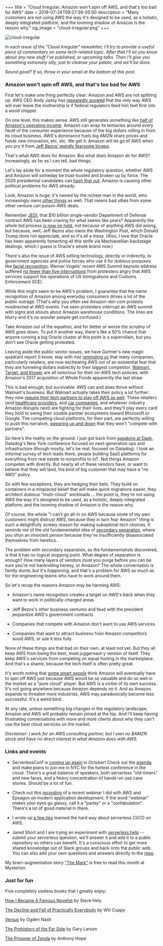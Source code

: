 +++
title = "Cloud Irregular: Amazon won't spin off AWS, and that's too bad for AWS"
date = 2019-07-24T09:27:38-05:00
description = "Many customers are not using AWS the way it's designed to be used, as a holistic, deeply integrated platform, and the looming shadow of Amazon is the reason why."
og_image = "cloud-irregular.png"
+++

<img class="alignnone size-full wp-image-2812" src="/images/cloud-irregular.png" alt="cloud-irregular" />

*In each issue of the "Cloud Irregular" newsletter, I'll try to provide a useful piece of commentary on some tech-related topic. After that I'll let you know about any new stuff I've published, or upcoming talks. Then I'll give you something extremely silly, just to cleanse your palate, and we'll be done.* 

*Sound good? If so, throw in your email at the bottom of this post.*

### Amazon won't spin off AWS, and that's too bad for AWS

First let's make one thing perfectly clear: Amazon and AWS are not splitting up. AWS CEO Andy Jassy has [repeatedly avowed](https://www.cnbc.com/2019/06/11/aws-ceo-we-would-follow-the-law-if-regulators-demand-amazon-spin-out.html) that the only way AWS will ever leave the mothership is if federal regulators feed him feet first into a wood chipper.

On one level, this makes sense. AWS still generates something like [half of Amazon's operating income](https://www.cnbc.com/2019/04/25/aws-earnings-q1-2019.html). Amazon can wrap its tentacles around every facet of the consumer experience because of the big dollars rolling in from its cloud business. AWS's dominance fuels big AMZN share prices and funds new innovation, etc, etc. We get it: Amazon will let go of AWS when you pry it from [Jeff Bezos' weirdly fearsome biceps](https://www.telegraph.co.uk/technology/2017/07/28/biceps-billionaire-doesnt-matter-jeff-bezos-not-worlds-richest/).

That's what AWS does for Amazon. But what does Amazon do for AWS? Increasingly, as far as I can tell, bad things.

Let's lay aside for a moment the whole regulatory question, whether AWS and Amazon will someday be trust-busted and broken up by force. The 2020 presidential candidates can [hash that out](https://www.nytimes.com/2019/03/08/us/politics/elizabeth-warren-amazon.html). Amazon is causing other political problems for AWS already.

Look, Amazon is huge; it's owned by the richest man in the world, who increasingly owns [other things](https://www.marketwatch.com/story/its-not-just-amazon-and-whole-foods-heres-jeff-bezos-enormous-empire-in-one-chart-2017-06-21) as well. That means bad vibes from some other venture can poison AWS deals.

Remember [JEDI](https://defensesystems.com/articles/2018/07/26/jedi-hits-the-street.aspx), that $10 billion single-vendor Department of Defense contract AWS has been craving for what seems like years? Apparently the whole bid process [is now on hold](https://www.theregister.co.uk/2019/07/18/jedi_cloud_donald_trump/), not because of anything AWS did wrong, but because, well, Jeff Bezos also owns the Washington Post, which Donald Trump does not appreciate, and so it's all a mess. (Also, I love that Oracle has been apparently fomenting all this strife via Machiavellian backstage dealings, which I guess is Oracle's whole brand now.)

There's also the issue of AWS selling technology, directly or indirectly, to government agencies and police forces who use it for dubious purposes like [facial recognition](https://www.theverge.com/2018/6/22/17492106/amazon-ice-facial-recognition-internal-letter-protest). Werner Vogels' recent AWS Summit keynote address suffered [no fewer than five interruptions](https://www.wsj.com/articles/protesters-disrupt-amazon-event-over-its-ties-with-ice-11562882825) from protesters angry that AWS services support the operations of US Immigrations and Customs Enforcement (ICE). 

While this might seem to be AWS's problem, I guarantee that the name recognition of Amazon among everyday consumers drives a lot of the public outrage. (That's why you often see Amazon-dot-com protests misdirected at AWS events. I've seen protesters interrupt an AWS summit with signs and shouts about Amazon warehouse conditions. The lines are blurry and it's no wonder people get confused.) 

Take Amazon out of the equation, and for better or worse the scrutiny of AWS goes down. To put it another way, there's like a 50% chance that anyone running a big Oracle cluster at this point is a supervillain, but you don't see Oracle getting protested.

Leaving aside the public sector issues, we have Gartner's new magic quadrant report (I know, stay with me) [reminding us](https://www.crn.com.au/news/aws-azure-and-google-top-gartners-iaas-magic-quadrant-528501) that many companies, particularly retailers, are now eschewing AWS out of an existential fear that they are funneling dollars indirectly to their biggest competitor. [Walmart, Target, and Kroger](https://www.geekwire.com/2018/least-one-retailer-online-outlet-zulily-still-willing-sign-amazon-web-services/) are all notorious for their no-AWS tech policies, with Amazon's 2017 acquisition of Whole Foods apparently the last straw.

This is bad enough, but survivable: AWS can and does thrive without Walmart's business. But Walmart actually takes their policy a lot further: they now [require their tech partners to stay off AWS as well](https://www.techrepublic.com/article/walmart-forces-tech-partners-to-leave-aws-following-whole-foods-acquisition/). These retailers (and [healthcare providers](https://www.digitalcommerce360.com/2019/06/09/nearly-50-of-health-systems-see-amazon-as-a-threat/), and [car companies](https://www.cnbc.com/2019/03/16/why-volkswagen-chose-microsoft-azure-over-aws.html), and whatever industry Amazon disrupts next) are fighting for their lives, and they'll play every card they hold to swing their sizable partner ecosystems toward Microsoft or Google. The competing cloud platforms, for their part, are perfectly willing to push this narrative, [swearing up and down](https://www.cnbc.com/2019/02/12/microsoft-google-cloud-pitch-vs-aws-we-wont-compete-with-you.html) that they won't "compete with partners".

So here's the reality on the ground. I just got back from [speaking at Dash](https://www.dashcon.io/talks/when-bad-architectures-happen-to-good-people/), Datadog's New York conference focused on next-generation ops and infrastructure (though mostly, let's be real, focused on Datadog). I took an informal survey of tech leads there, people building SaaS platforms for everything from real estate to nonprofits to IoT. Not things Amazon competes with directly. But nearly all of these vendors have, or want to believe that they will land, the kind of big customer that may have a "no AWS" policy. 

So with few exceptions, they are hedging their bets. They build on containers in a misplaced belief that will make quick migrations easier, they architect dubious "multi-cloud" workloads ... the point is, they're not using AWS the way it's designed to be used, as a holistic, deeply integrated platform, and the looming shadow of Amazon is the reason why. 

Of course, the whole "I can't go all-in on AWS because some of my own customers might distrust AWS, because they in turn fear Amazon" thing is such a delightfully screwy reason for making suboptimal tech choices. It reminds me of the old fundamentalist idea of [secondary separation](https://www.patheos.com/blogs/religionnow/2017/10/secondary-separation-islam/), where you shun an innocent person because they've insufficiently disassociated themselves from heretics. 

The problem with secondary separation, as the fundamentalists discovered, is that it has no logical stopping point. What degree of separation is enough? How many layers of vendors must you purge before you can be sure you're not bankrolling heresy, or Amazon? The whole conversation is faintly dumb, but it's *happening*, and that's a problem for AWS as much as for the engineering teams who have to work around them.

So let's recap the reasons Amazon may be harming AWS:

- Amazon's name recognition creates a target on AWS's back when they want to work in politically-charged areas

- Jeff Bezos's other business ventures and feud with the president jeopardize AWS's government contracts

- Companies that compete with Amazon don't want to use AWS services

- Companies that want to attract business from Amazon competitors avoid AWS, or use it less fully

None of these things are that bad on their own, at least not yet. But they all keep AWS from being the best, most juggernaut-y version of itself. They keep AWS's services from competing on equal footing in the marketplace. And that's a shame, because the tech itself is often pretty great.

It's worth noting that [some smart people](https://www.businessinsider.com/scott-galloway-amazon-will-spin-off-amazon-web-services-ignition-2018-12) think Amazon will eventually have to spin off AWS just because AWS would be so valuable and do so well in the market as a "pure cloud" player. But AWS is a victim of its own success. It's not going anywhere because Amazon depends on it. And as Amazon expands to threaten more industries, AWS may paradoxically become less successful. It's a weird bind.

At any rate, unless something big changes in the regulatory landscape, Amazon and AWS will probably remain joined at the hip. And I'll keep having frustrating conversations with more and more clients about why they can't use the best cloud services on the market.

*Disclaimer: I work for an AWS consulting partner, but I own no $AMZN stock and have no direct interest in what Amazon does with AWS.*

### Links and events

- ServerlessConf is [coming up again](https://nyc2019.serverlessconf.io/) in October! Check out the [agenda](https://nyc2019.serverlessconf.io/agenda.html) and make plans to join me in NYC for the hottest conference in the cloud. There's a great balance of speakers, both serverless "old-timers" and new faces, and a heavy concentration of hands-on use case stories. Should be a lot of fun.

- Check out this [recording](https://www.youtube.com/watch?v=M215idpHA6E) of a recent webinar I did with AWS and Epsagon on modern application development. If the word "webinar" makes your eyes go glassy, call it a "parley" or a "confabulation". There's a lot of good material in there.

- I wrote up [a few tips](https://dev.to/trek10inc/ci-cd-aws-and-serverless-5-tips-i-learned-the-hard-way-223p) learned the hard way about serverless CI/CD on AWS.

- Jared Short and I are trying an experiment with [serverless.help](https://serverless.help) -- submit your serverless question, we'll answer it and add it to a public repository so others can benefit. It's a conscious effort to get more shared knowledge out of Slack groups and back onto the public web. You can also add your own questions and answers directly to the [repo](https://github.com/trek10inc/serverless.help).

My brain-augmentation story ["The Mark"](https://www.mysteriononline.com/2019/06/the-mark.html) is free to read this month at Mysterion.

### Just for fun

Five completely useless books that I greatly enjoy:

[How I Became A Famous Novelist](https://www.powells.com/book/-9780802170606) by Steve Hely

[The Decline and Fall of Practically Everybody](https://www.powells.com/book/-9780879235147) by Will Cuppy

[Versus](https://www.powells.com/book/-2221141745616) by Ogden Nash

[The Prehistory of the Far Side](https://www.powells.com/book/-9780836218510) by Gary Larson

[The Prisoner of Zenda](https://www.powells.com/book/-9781853261138) by Anthony Hope
